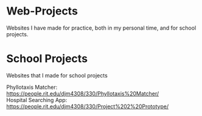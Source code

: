 # Web-Projects
Websites I have made for practice, both in my personal time, and for school projects.

# School Projects
Websites that I made for school projects

Phyllotaxis Matcher: https://people.rit.edu/djm4308/330/Phyllotaxis%20Matcher/   
Hospital Searching App: https://people.rit.edu/djm4308/330/Project%202%20Prototype/  
